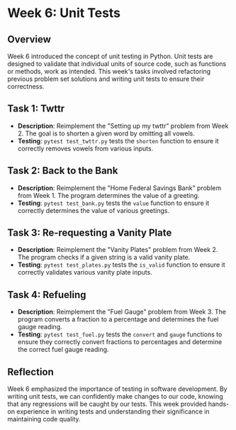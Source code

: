 # Week 6: Unit Tests

## Overview
Week 6 introduced the concept of unit testing in Python. Unit tests are designed to validate that individual units of source code, such as functions or methods, work as intended. This week's tasks involved refactoring previous problem set solutions and writing unit tests to ensure their correctness.

## Task 1: Twttr
- **Description**: Reimplement the "Setting up my twttr" problem from Week 2. The goal is to shorten a given word by omitting all vowels.
- **Testing**: `pytest test_twttr.py` tests the `shorten` function to ensure it correctly removes vowels from various inputs.

## Task 2: Back to the Bank
- **Description**: Reimplement the "Home Federal Savings Bank" problem from Week 1. The program determines the value of a greeting.
- **Testing**: `pytest test_bank.py` tests the `value` function to ensure it correctly determines the value of various greetings.

## Task 3: Re-requesting a Vanity Plate
- **Description**: Reimplement the "Vanity Plates" problem from Week 2. The program checks if a given string is a valid vanity plate.
- **Testing**: `pytest test_plates.py` tests the `is_valid` function to ensure it correctly validates various vanity plate inputs.

## Task 4: Refueling
- **Description**: Reimplement the "Fuel Gauge" problem from Week 3. The program converts a fraction to a percentage and determines the fuel gauge reading.
- **Testing**: `pytest test_fuel.py` tests the `convert` and `gauge` functions to ensure they correctly convert fractions to percentages and determine the correct fuel gauge reading.

## Reflection
Week 6 emphasized the importance of testing in software development. By writing unit tests, we can confidently make changes to our code, knowing that any regressions will be caught by our tests. This week provided hands-on experience in writing tests and understanding their significance in maintaining code quality.
